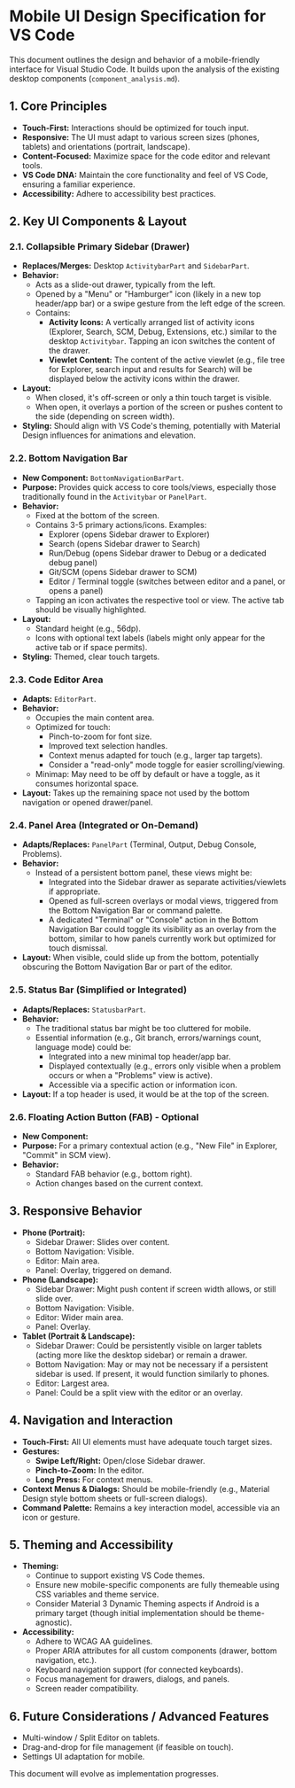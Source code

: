 # Mobile UI Design Specification for VS Code

This document outlines the design and behavior of a mobile-friendly interface for Visual Studio Code. It builds upon the analysis of the existing desktop components (`component_analysis.md`).

## 1. Core Principles

*   **Touch-First:** Interactions should be optimized for touch input.
*   **Responsive:** The UI must adapt to various screen sizes (phones, tablets) and orientations (portrait, landscape).
*   **Content-Focused:** Maximize space for the code editor and relevant tools.
*   **VS Code DNA:** Maintain the core functionality and feel of VS Code, ensuring a familiar experience.
*   **Accessibility:** Adhere to accessibility best practices.

## 2. Key UI Components & Layout

### 2.1. Collapsible Primary Sidebar (Drawer)

*   **Replaces/Merges:** Desktop `ActivitybarPart` and `SidebarPart`.
*   **Behavior:**
    *   Acts as a slide-out drawer, typically from the left.
    *   Opened by a "Menu" or "Hamburger" icon (likely in a new top header/app bar) or a swipe gesture from the left edge of the screen.
    *   Contains:
        *   **Activity Icons:** A vertically arranged list of activity icons (Explorer, Search, SCM, Debug, Extensions, etc.) similar to the desktop `Activitybar`. Tapping an icon switches the content of the drawer.
        *   **Viewlet Content:** The content of the active viewlet (e.g., file tree for Explorer, search input and results for Search) will be displayed below the activity icons within the drawer.
*   **Layout:**
    *   When closed, it's off-screen or only a thin touch target is visible.
    *   When open, it overlays a portion of the screen or pushes content to the side (depending on screen width).
*   **Styling:** Should align with VS Code's theming, potentially with Material Design influences for animations and elevation.

### 2.2. Bottom Navigation Bar

*   **New Component:** `BottomNavigationBarPart`.
*   **Purpose:** Provides quick access to core tools/views, especially those traditionally found in the `Activitybar` or `PanelPart`.
*   **Behavior:**
    *   Fixed at the bottom of the screen.
    *   Contains 3-5 primary actions/icons. Examples:
        *   Explorer (opens Sidebar drawer to Explorer)
        *   Search (opens Sidebar drawer to Search)
        *   Run/Debug (opens Sidebar drawer to Debug or a dedicated debug panel)
        *   Git/SCM (opens Sidebar drawer to SCM)
        *   Editor / Terminal toggle (switches between editor and a panel, or opens a panel)
    *   Tapping an icon activates the respective tool or view. The active tab should be visually highlighted.
*   **Layout:**
    *   Standard height (e.g., 56dp).
    *   Icons with optional text labels (labels might only appear for the active tab or if space permits).
*   **Styling:** Themed, clear touch targets.

### 2.3. Code Editor Area

*   **Adapts:** `EditorPart`.
*   **Behavior:**
    *   Occupies the main content area.
    *   Optimized for touch:
        *   Pinch-to-zoom for font size.
        *   Improved text selection handles.
        *   Context menus adapted for touch (e.g., larger tap targets).
        *   Consider a "read-only" mode toggle for easier scrolling/viewing.
    *   Minimap: May need to be off by default or have a toggle, as it consumes horizontal space.
*   **Layout:** Takes up the remaining space not used by the bottom navigation or opened drawer/panel.

### 2.4. Panel Area (Integrated or On-Demand)

*   **Adapts/Replaces:** `PanelPart` (Terminal, Output, Debug Console, Problems).
*   **Behavior:**
    *   Instead of a persistent bottom panel, these views might be:
        *   Integrated into the Sidebar drawer as separate activities/viewlets if appropriate.
        *   Opened as full-screen overlays or modal views, triggered from the Bottom Navigation Bar or command palette.
        *   A dedicated "Terminal" or "Console" action in the Bottom Navigation Bar could toggle its visibility as an overlay from the bottom, similar to how panels currently work but optimized for touch dismissal.
*   **Layout:** When visible, could slide up from the bottom, potentially obscuring the Bottom Navigation Bar or part of the editor.

### 2.5. Status Bar (Simplified or Integrated)

*   **Adapts/Replaces:** `StatusbarPart`.
*   **Behavior:**
    *   The traditional status bar might be too cluttered for mobile.
    *   Essential information (e.g., Git branch, errors/warnings count, language mode) could be:
        *   Integrated into a new minimal top header/app bar.
        *   Displayed contextually (e.g., errors only visible when a problem occurs or when a "Problems" view is active).
        *   Accessible via a specific action or information icon.
*   **Layout:** If a top header is used, it would be at the top of the screen.

### 2.6. Floating Action Button (FAB) - Optional

*   **New Component:**
*   **Purpose:** For a primary contextual action (e.g., "New File" in Explorer, "Commit" in SCM view).
*   **Behavior:**
    *   Standard FAB behavior (e.g., bottom right).
    *   Action changes based on the current context.

## 3. Responsive Behavior

*   **Phone (Portrait):**
    *   Sidebar Drawer: Slides over content.
    *   Bottom Navigation: Visible.
    *   Editor: Main area.
    *   Panel: Overlay, triggered on demand.
*   **Phone (Landscape):**
    *   Sidebar Drawer: Might push content if screen width allows, or still slide over.
    *   Bottom Navigation: Visible.
    *   Editor: Wider main area.
    *   Panel: Overlay.
*   **Tablet (Portrait & Landscape):**
    *   Sidebar Drawer: Could be persistently visible on larger tablets (acting more like the desktop sidebar) or remain a drawer.
    *   Bottom Navigation: May or may not be necessary if a persistent sidebar is used. If present, it would function similarly to phones.
    *   Editor: Largest area.
    *   Panel: Could be a split view with the editor or an overlay.

## 4. Navigation and Interaction

*   **Touch-First:** All UI elements must have adequate touch target sizes.
*   **Gestures:**
    *   **Swipe Left/Right:** Open/close Sidebar drawer.
    *   **Pinch-to-Zoom:** In the editor.
    *   **Long Press:** For context menus.
*   **Context Menus & Dialogs:** Should be mobile-friendly (e.g., Material Design style bottom sheets or full-screen dialogs).
*   **Command Palette:** Remains a key interaction model, accessible via an icon or gesture.

## 5. Theming and Accessibility

*   **Theming:**
    *   Continue to support existing VS Code themes.
    *   Ensure new mobile-specific components are fully themeable using CSS variables and theme service.
    *   Consider Material 3 Dynamic Theming aspects if Android is a primary target (though initial implementation should be theme-agnostic).
*   **Accessibility:**
    *   Adhere to WCAG AA guidelines.
    *   Proper ARIA attributes for all custom components (drawer, bottom navigation, etc.).
    *   Keyboard navigation support (for connected keyboards).
    *   Focus management for drawers, dialogs, and panels.
    *   Screen reader compatibility.

## 6. Future Considerations / Advanced Features

*   Multi-window / Split Editor on tablets.
*   Drag-and-drop for file management (if feasible on touch).
*   Settings UI adaptation for mobile.

This document will evolve as implementation progresses.
